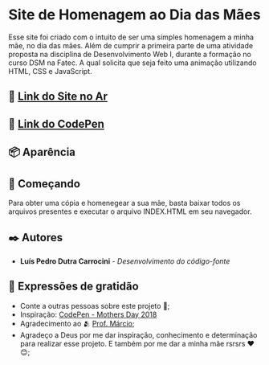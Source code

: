 # Site de Homenagem ao Dia das Mães
Esse site foi criado com o intuito de ser uma simples homenagem a minha mãe, no dia das mães. Além de cumprir a primeira parte de uma atividade proposta na disciplina de Desenvolvimento Web I, durante a formação no curso DSM na Fatec. A qual solicita que seja feito uma animação utilizando HTML, CSS e JavaScript.

## 🚀 [Link do Site no Ar](https://luis-pedro-dutra-carrocini.github.io/Dia-Maes/index.html)

## 🚀 [Link do CodePen](https://codepen.io/Lu-s-Pedro/pen/RwmNapY)


## 📦 Aparência


## 🚀 Começando

Para obter uma cópia e homenegear a sua mãe, basta baixar todos os arquivos presentes e executar o arquivo INDEX.HTML em seu navegador.

## ✒️ Autores

* **Luís Pedro Dutra Carrocini** - *Desenvolvimento do código-fonte*


## 🎁 Expressões de gratidão

* Conte a outras pessoas sobre este projeto 📢;
* Inspiração: [CodePen - Mothers Day 2018](https://codepen.io/adamvictor0012/pen/GdGMxP)
* Agradecimento ao 🫂 [Prof. Márcio](https://github.com/marciofunes);
* Agradeço a Deus por me dar inspiração, conhecimento e determinação para realizar esse projeto. E também por me dar a minha mãe rsrsrs ❤️😊;
